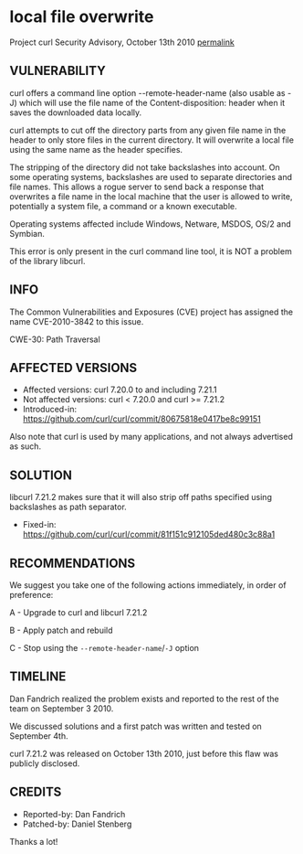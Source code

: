 local file overwrite
====================

Project curl Security Advisory, October 13th 2010
[permalink](https://curl.se/docs/CVE-2010-3842.html)

VULNERABILITY
-------------

curl offers a command line option --remote-header-name (also usable as -J)
which will use the file name of the Content-disposition: header when it
saves the downloaded data locally.

curl attempts to cut off the directory parts from any given file name in the
header to only store files in the current directory. It will overwrite a
local file using the same name as the header specifies.

The stripping of the directory did not take backslashes into account. On
some operating systems, backslashes are used to separate directories and
file names. This allows a rogue server to send back a response that
overwrites a file name in the local machine that the user is allowed to
write, potentially a system file, a command or a known executable.

Operating systems affected include Windows, Netware, MSDOS, OS/2 and
Symbian.

This error is only present in the curl command line tool, it is NOT a
problem of the library libcurl.

INFO
----

The Common Vulnerabilities and Exposures (CVE) project has assigned the name
CVE-2010-3842 to this issue.

CWE-30: Path Traversal

AFFECTED VERSIONS
-----------------

- Affected versions: curl 7.20.0 to and including 7.21.1
- Not affected versions: curl < 7.20.0 and curl >= 7.21.2
- Introduced-in: https://github.com/curl/curl/commit/80675818e0417be8c99151

Also note that curl is used by many applications, and not always advertised as
such.

SOLUTION
--------

libcurl 7.21.2 makes sure that it will also strip off paths specified using
backslashes as path separator.

- Fixed-in: https://github.com/curl/curl/commit/81f151c912105ded480c3c88a1

RECOMMENDATIONS
---------------

We suggest you take one of the following actions immediately, in order of
preference:

 A - Upgrade to curl and libcurl 7.21.2

 B - Apply patch and rebuild

 C - Stop using the `--remote-header-name`/`-J` option

TIMELINE
---------

Dan Fandrich realized the problem exists and reported to the rest of the
team on September 3 2010.

We discussed solutions and a first patch was written and tested on September
4th.

curl 7.21.2 was released on October 13th 2010, just before this flaw was
publicly disclosed.

CREDITS
-------

- Reported-by: Dan Fandrich
- Patched-by: Daniel Stenberg

Thanks a lot!
